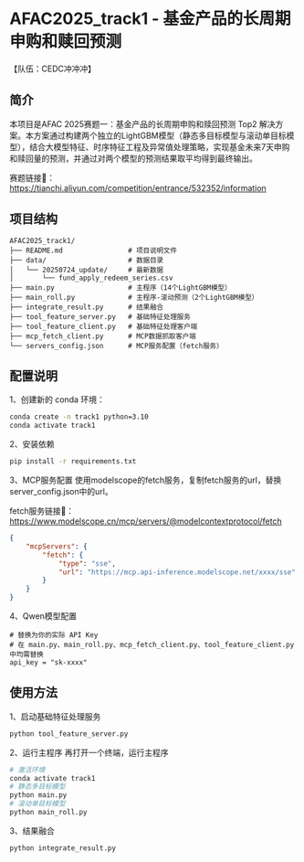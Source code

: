 # AFAC2025_track1 - 基金产品的长周期申购和赎回预测

【队伍：CEDC冲冲冲】

## 简介

本项目是AFAC 2025赛题一：基金产品的长周期申购和赎回预测 Top2 解决方案。本方案通过构建两个独立的LightGBM模型（静态多目标模型与滚动单目标模型），结合大模型特征、时序特征工程及异常值处理策略，实现基金未来7天申购和赎回量的预测，并通过对两个模型的预测结果取平均得到最终输出。  

赛题链接🔗：https://tianchi.aliyun.com/competition/entrance/532352/information

## 项目结构
```
AFAC2025_track1/
├── README.md                # 项目说明文件
├── data/                    # 数据目录
│   └── 20250724_update/     # 最新数据
│       └── fund_apply_redeem_series.csv
├── main.py                  # 主程序（14个LightGBM模型）
├── main_roll.py             # 主程序-滚动预测（2个LightGBM模型）
├── integrate_result.py      # 结果融合
├── tool_feature_server.py   # 基础特征处理服务
├── tool_feature_client.py   # 基础特征处理客户端
├── mcp_fetch_client.py      # MCP数据抓取客户端
└── servers_config.json      # MCP服务配置（fetch服务）  
```

## 配置说明
1、创建新的 conda 环境：
```bash
conda create -n track1 python=3.10
conda activate track1
```
2、安装依赖
```bash
pip install -r requirements.txt
```
3、MCP服务配置
使用modelscope的fetch服务，复制fetch服务的url，替换server_config.json中的url。

fetch服务链接🔗：https://www.modelscope.cn/mcp/servers/@modelcontextprotocol/fetch

```json
{
    "mcpServers": {
        "fetch": {
            "type": "sse",
            "url": "https://mcp.api-inference.modelscope.net/xxxx/sse"
        }
    }
}
```
4、Qwen模型配置
```
# 替换为你的实际 API Key
# 在 main.py、main_roll.py、mcp_fetch_client.py、tool_feature_client.py 中均需替换
api_key = "sk-xxxx"
```
## 使用方法
1、启动基础特征处理服务
```bash
python tool_feature_server.py
```
2、运行主程序
再打开一个终端，运行主程序
```bash
# 激活环境
conda activate track1
# 静态多目标模型
python main.py
# 滚动单目标模型
python main_roll.py
```
3、结果融合
```bash
python integrate_result.py
```